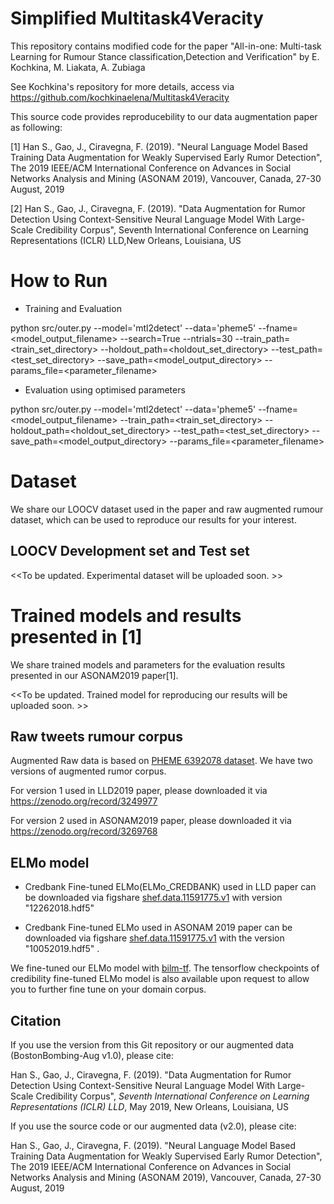 # Simplified Multitask4Veracity
This repository contains modified code for the paper "All-in-one: Multi-task Learning for Rumour Stance classification,Detection and Verification" by E. Kochkina, M. Liakata, A. Zubiaga 

See Kochkina's repository for more details, access via https://github.com/kochkinaelena/Multitask4Veracity  

This source code provides reproducebility to our data augmentation paper as following:

[1] Han S., Gao, J., Ciravegna, F. (2019). "Neural Language Model Based Training Data Augmentation for Weakly Supervised Early Rumor Detection", The 2019 IEEE/ACM International Conference on Advances in Social Networks Analysis and Mining (ASONAM 2019), Vancouver, Canada, 27-30 August, 2019

[2] Han S., Gao, J., Ciravegna, F. (2019). "Data Augmentation for Rumor Detection Using Context-Sensitive Neural Language Model With Large-Scale Credibility Corpus", Seventh International Conference on Learning Representations (ICLR) LLD,New Orleans, Louisiana, US 

# How to Run

- Training and Evaluation

python src/outer.py --model='mtl2detect' --data='pheme5' --fname=\<model_output_filename\> --search=True --ntrials=30
--train_path=\<train_set_directory\> --holdout_path=\<holdout_set_directory\> --test_path=\<test_set_directory\> 
--save_path=\<model_output_directory\> --params_file=\<parameter_filename\>

- Evaluation using optimised parameters

python src/outer.py --model='mtl2detect' --data='pheme5' --fname=\<model_output_filename\>
--train_path=\<train_set_directory\> --holdout_path=\<holdout_set_directory\> --test_path=\<test_set_directory\> 
--save_path=\<model_output_directory\> --params_file=\<parameter_filename\>

# Dataset

We share our LOOCV dataset used in the paper and raw augmented rumour dataset, which can be used to reproduce our results for your interest.

## LOOCV Development set and Test set

\<<To be updated. Experimental dataset will be uploaded soon. \>>

# Trained models and results presented in [1]
We share trained models and parameters for the evaluation results presented in our ASONAM2019 paper[1]. 

\<<To be updated. Trained model for reproducing our results will be uploaded soon. \>>

## Raw tweets rumour corpus

Augmented Raw data is based on [PHEME 6392078 dataset](https://figshare.com/articles/PHEME_dataset_for_Rumour_Detection_and_Veracity_Classification/6392078). We have two versions of augmented rumor corpus.

For version 1 used in LLD2019 paper, please downloaded it via https://zenodo.org/record/3249977

For version 2 used in ASONAM2019 paper, please downloaded it via https://zenodo.org/record/3269768

## ELMo model
  
* Credbank Fine-tuned ELMo(ELMo_CREDBANK) used in LLD paper can be downloaded via figshare [shef.data.11591775.v1](https://figshare.shef.ac.uk/articles/Credibility_corpus_fine-tuned_ELMo_contextual_language_model_for_early_rumor_detection_on_social_media/11591775/1) with version "12262018.hdf5" 

* Credbank Fine-tuned ELMo used in ASONAM 2019 paper can be downloaded via figshare [shef.data.11591775.v1](https://figshare.shef.ac.uk/articles/Credibility_corpus_fine-tuned_ELMo_contextual_language_model_for_early_rumor_detection_on_social_media/11591775/1) with the version "10052019.hdf5" .

We fine-tuned our ELMo model with [bilm-tf](https://github.com/allenai/bilm-tf). The tensorflow checkpoints of credibility fine-tuned ELMo model is also available upon request to allow you to further fine tune on your domain corpus.

## Citation

If you use the version from this Git repository or our augmented data (BostonBombing-Aug v1.0), please cite: 

Han S., Gao, J., Ciravegna, F. (2019). "Data Augmentation for Rumor Detection Using Context-Sensitive Neural Language Model With Large-Scale Credibility Corpus", *Seventh International Conference on Learning Representations (ICLR) LLD*, May 2019, New Orleans, Louisiana, US

If you use the source code or our augmented data (v2.0), please cite:

 Han S., Gao, J., Ciravegna, F. (2019). "Neural Language Model Based Training Data Augmentation for Weakly Supervised Early Rumor Detection", The 2019 IEEE/ACM International Conference on Advances in Social Networks Analysis and Mining (ASONAM 2019), Vancouver, Canada, 27-30 August, 2019
